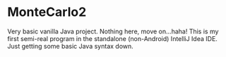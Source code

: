 # MonteCarlo2

Very basic vanilla Java project. Nothing here, move on...haha!  This is my first semi-real program in the
standalone (non-Android) IntelliJ Idea IDE. Just getting some basic Java syntax down.

